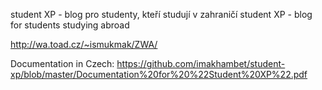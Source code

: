 student XP - blog pro studenty, kteří studují v zahraničí
student XP - blog for students studying abroad

http://wa.toad.cz/~ismukmak/ZWA/

Documentation in Сzech: https://github.com/imakhambet/student-xp/blob/master/Documentation%20for%20%22Student%20XP%22.pdf
